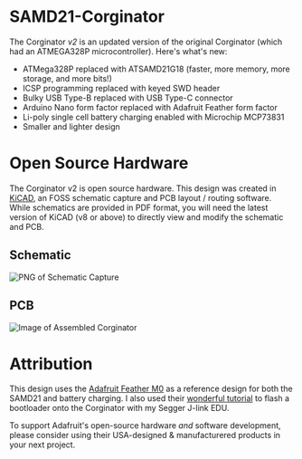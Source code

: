 # SAMD21-Corginator

The Corginator _v2_ is an updated version of the original Corginator (which had an ATMEGA328P microcontroller). Here's what's new:
* ATMega328P replaced with ATSAMD21G18 (faster, more memory, more storage, and more bits!)
* ICSP programming replaced with keyed SWD header 
* Bulky USB Type-B replaced with USB Type-C connector
* Arduino Nano form factor replaced with Adafruit Feather form factor
* Li-poly single cell battery charging enabled with Microchip MCP73831
* Smaller and lighter design

# Open Source Hardware

The Corginator v2 is open source hardware. This design was created in [KiCAD](https://www.kicad.org), an FOSS schematic capture and PCB layout / routing software. While schematics are provided in PDF format, you will need the latest version of KiCAD (v8 or above) to directly view and modify the schematic and PCB. 

## Schematic
![PNG of Schematic Capture](https://github.com/user-attachments/assets/67949de5-8256-40bd-81b0-b063c1746e23)

## PCB 
![Image of Assembled Corginator](https://www.hugohu.me/media/Corginator-SAMD21G18-Macro.jpg)

# Attribution 

This design uses the [Adafruit Feather M0](https://www.adafruit.com/product/2772) as a reference design for both the SAMD21 and battery charging. I also used their [wonderful tutorial](https://learn.adafruit.com/how-to-program-samd-bootloaders/overview) to flash a bootloader onto the Corginator with my Segger J-link EDU. 

To support Adafruit's open-source hardware _and_ software development, please consider using their USA-designed & manufacturered products in your next project.



